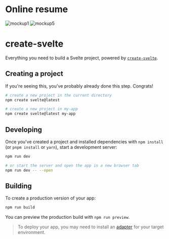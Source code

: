 # Online resume

![mockup1](https://github.com/sannevanseeventer/FDND-Meesterproef/assets/112857444/474a8571-88b5-4792-8ba6-b0d247af32a4)
![mockup5](https://github.com/sannevanseeventer/FDND-Meesterproef/assets/112857444/1c6ebc22-7b2f-488c-b302-21a381d81ce6)


# create-svelte

Everything you need to build a Svelte project, powered by [`create-svelte`](https://github.com/sveltejs/kit/tree/master/packages/create-svelte).

## Creating a project

If you're seeing this, you've probably already done this step. Congrats!

```bash
# create a new project in the current directory
npm create svelte@latest

# create a new project in my-app
npm create svelte@latest my-app
```

## Developing

Once you've created a project and installed dependencies with `npm install` (or `pnpm install` or `yarn`), start a development server:

```bash
npm run dev

# or start the server and open the app in a new browser tab
npm run dev -- --open
```

## Building

To create a production version of your app:

```bash
npm run build
```

You can preview the production build with `npm run preview`.

> To deploy your app, you may need to install an [adapter](https://kit.svelte.dev/docs/adapters) for your target environment.
